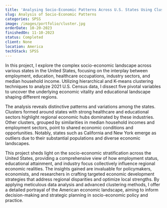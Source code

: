 ```yaml
---
title: 'Analysing Socio-Economic Patterns Across U.S. States Using Clustering Techniques'
slug: Analysis of Socio-Economic Patterns
categories: SPSS
image: /images/portfolio/cluster.jpg
orderDate: 10-20-2023
finishedOn: 11-10-2023
status: Completed
client: None
location: America
techStack: SPSS
---
```

<p>In this project, I explore the complex socio-economic landscape across various states in the United States, focusing on the interplay between employment, education, healthcare occupations, industry sectors, and median household income. Utilizing hierarchical and K-means clustering techniques to analyze 2021 U.S. Census data, I dissect five pivotal variables to uncover the underlying economic vitality and educational landscape shaping different regions.</p>

<p>The analysis reveals distinctive patterns and variations among the states. Clusters formed around states with strong healthcare and educational sectors highlight regional economic hubs dominated by these industries. Other clusters, grouped by similarities in median household incomes and employment sectors, point to shared economic conditions and opportunities. Notably, states such as California and New York emerge as outliers due to their substantial populations and diverse economic landscapes.</p>

<p>
This project sheds light on the socio-economic stratification across the United States, providing a comprehensive view of how employment status, educational attainment, and industry focus collectively influence regional economic realities. The insights gained are invaluable for policymakers, economists, and researchers in crafting targeted economic development strategies that address regional disparities and optimize local strengths. By applying meticulous data analysis and advanced clustering methods, I offer a detailed portrayal of the American economic landscape, aiming to inform decision-making and strategic planning in socio-economic policy and practice.
</p>